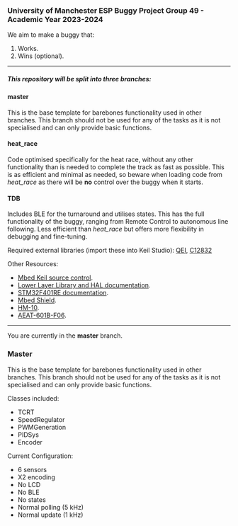 ### University of Manchester ESP Buggy Project Group 49 - Academic Year 2023-2024

We aim to make a buggy that:

1. Works.
2. Wins (optional).

---

##### This repository will be split into three branches:

#### master
This is the base template for barebones functionality used in other branches. 
This branch should not be used for any of the tasks as it is not specialised and can only provide basic functions.

#### heat_race
Code optimised specifically for the heat race, without any other functionality than is needed to complete the track as fast as possible. 
This is as efficient and minimal as needed, so beware when loading code from *heat_race* as there will be **no** control over the buggy when it starts.

#### TDB
Includes BLE for the turnaround and utilises states. This has the full functionality of the buggy, ranging from Remote Control to autonomous line following.
Less efficient than *heat_race* but offers more flexibility in debugging and fine-tuning. 

Required external libraries (import these into Keil Studio): [QEI](https://os.mbed.com/users/aberk/code/QEI/), [C12832](https://os.mbed.com/teams/components/code/C12832/)

Other Resources:

- [Mbed Keil source control](https://os.mbed.com/docs/mbed-studio/current/source-control/index.html).
- [Lower Layer Library and HAL documentation](https://www.st.com/en/embedded-software/stm32cubef4.html).
- [STM32F401RE documentation](https://www.st.com/en/microcontrollers-microprocessors/stm32f401re.html).
- [Mbed Shield](https://os.mbed.com/components/mbed-Application-Shield/).
- [HM-10](https://os.mbed.com/users/alexsaadfalcon/notebook/hm10-guide/).
- [AEAT-601B-F06](https://www.broadcom.com/products/motion-control-encoders/incremental-encoders/magnetic-encoders/aeat-601bf06).

---

You are currently in the **master** branch.

### Master

This is the base template for barebones functionality used in other branches. 
This branch should not be used for any of the tasks as it is not specialised and can only provide basic functions.

Classes included:
- TCRT
- SpeedRegulator
- PWMGeneration
- PIDSys
- Encoder

Current Configuration:
- 6 sensors
- X2 encoding
- No LCD
- No BLE
- No states
- Normal polling (5 kHz)
- Normal update (1 kHz)
